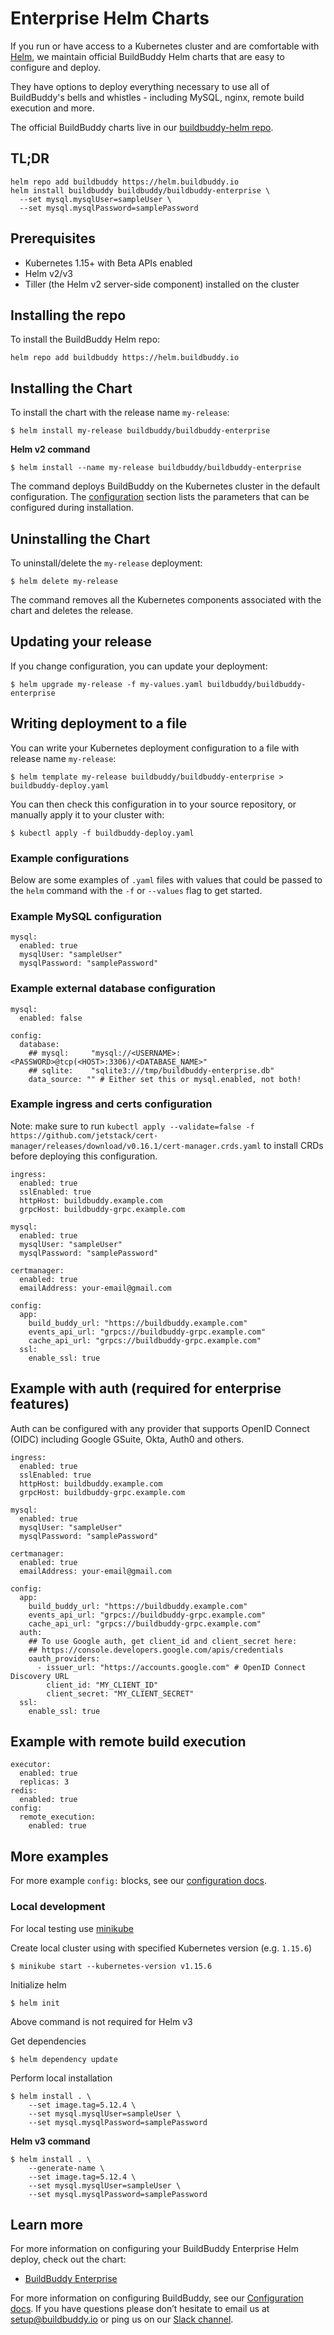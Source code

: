 <!--
{
  "name": "Enterprise Helm Charts",
  "category": "5f84be4816a467581a4ca066",
  "priority": 600
}
-->

# Enterprise Helm Charts

If you run or have access to a Kubernetes cluster and are comfortable with [Helm](https://helm.sh/), we maintain official BuildBuddy Helm charts that are easy to configure and deploy.

They have options to deploy everything necessary to use all of BuildBuddy's bells and whistles - including MySQL, nginx, remote build execution and more.

The official BuildBuddy charts live in our [buildbuddy-helm repo](https://github.com/buildbuddy-io/buildbuddy-helm).

## TL;DR

```
helm repo add buildbuddy https://helm.buildbuddy.io
helm install buildbuddy buildbuddy/buildbuddy-enterprise \
  --set mysql.mysqlUser=sampleUser \
  --set mysql.mysqlPassword=samplePassword
```

## Prerequisites

- Kubernetes 1.15+ with Beta APIs enabled
- Helm v2/v3
- Tiller (the Helm v2 server-side component) installed on the cluster

## Installing the repo

To install the BuildBuddy Helm repo:

```
helm repo add buildbuddy https://helm.buildbuddy.io
```

## Installing the Chart

To install the chart with the release name `my-release`:

```
$ helm install my-release buildbuddy/buildbuddy-enterprise
```

**Helm v2 command**

```
$ helm install --name my-release buildbuddy/buildbuddy-enterprise
```

The command deploys BuildBuddy on the Kubernetes cluster in the default configuration. The [configuration](#configuration)
section lists the parameters that can be configured during installation.

## Uninstalling the Chart

To uninstall/delete the `my-release` deployment:

```
$ helm delete my-release
```

The command removes all the Kubernetes components associated with the chart and deletes the release.

## Updating your release

If you change configuration, you can update your deployment:

```
$ helm upgrade my-release -f my-values.yaml buildbuddy/buildbuddy-enterprise
```

## Writing deployment to a file

You can write your Kubernetes deployment configuration to a file with release name `my-release`:

```
$ helm template my-release buildbuddy/buildbuddy-enterprise > buildbuddy-deploy.yaml
```

You can then check this configuration in to your source repository, or manually apply it to your cluster with:

```
$ kubectl apply -f buildbuddy-deploy.yaml
```

### Example configurations

Below are some examples of `.yaml` files with values that could be passed to the `helm`
command with the `-f` or `--values` flag to get started.

### Example MySQL configuration

```
mysql:
  enabled: true
  mysqlUser: "sampleUser"
  mysqlPassword: "samplePassword"
```

### Example external database configuration

```
mysql:
  enabled: false

config:
  database:
    ## mysql:     "mysql://<USERNAME>:<PASSWORD>@tcp(<HOST>:3306)/<DATABASE_NAME>"
    ## sqlite:    "sqlite3:///tmp/buildbuddy-enterprise.db"
    data_source: "" # Either set this or mysql.enabled, not both!
```

### Example ingress and certs configuration

Note: make sure to run `kubectl apply --validate=false -f https://github.com/jetstack/cert-manager/releases/download/v0.16.1/cert-manager.crds.yaml` to install CRDs before deploying this configuration.

```
ingress:
  enabled: true
  sslEnabled: true
  httpHost: buildbuddy.example.com
  grpcHost: buildbuddy-grpc.example.com

mysql:
  enabled: true
  mysqlUser: "sampleUser"
  mysqlPassword: "samplePassword"

certmanager:
  enabled: true
  emailAddress: your-email@gmail.com

config:
  app:
    build_buddy_url: "https://buildbuddy.example.com"
    events_api_url: "grpcs://buildbuddy-grpc.example.com"
    cache_api_url: "grpcs://buildbuddy-grpc.example.com"
  ssl:
    enable_ssl: true
```

## Example with auth (required for enterprise features)

Auth can be configured with any provider that supports OpenID Connect (OIDC) including Google GSuite, Okta, Auth0 and others.

```
ingress:
  enabled: true
  sslEnabled: true
  httpHost: buildbuddy.example.com
  grpcHost: buildbuddy-grpc.example.com

mysql:
  enabled: true
  mysqlUser: "sampleUser"
  mysqlPassword: "samplePassword"

certmanager:
  enabled: true
  emailAddress: your-email@gmail.com

config:
  app:
    build_buddy_url: "https://buildbuddy.example.com"
    events_api_url: "grpcs://buildbuddy-grpc.example.com"
    cache_api_url: "grpcs://buildbuddy-grpc.example.com"
  auth:
    ## To use Google auth, get client_id and client_secret here:
    ## https://console.developers.google.com/apis/credentials
    oauth_providers:
      - issuer_url: "https://accounts.google.com" # OpenID Connect Discovery URL
        client_id: "MY_CLIENT_ID"
        client_secret: "MY_CLIENT_SECRET"
  ssl:
    enable_ssl: true
```

## Example with remote build execution

```
executor:
  enabled: true
  replicas: 3
redis:
  enabled: true
config:
  remote_execution:
    enabled: true
```

## More examples

For more example `config:` blocks, see our [configuration docs](https://www.buildbuddy.io/docs/config#configuration-options).

### Local development

For local testing use [minikube](https://github.com/kubernetes/minikube)

Create local cluster using with specified Kubernetes version (e.g. `1.15.6`)

```
$ minikube start --kubernetes-version v1.15.6
```

Initialize helm

```
$ helm init
```

Above command is not required for Helm v3

Get dependencies

```
$ helm dependency update
```

Perform local installation

```
$ helm install . \
    --set image.tag=5.12.4 \
    --set mysql.mysqlUser=sampleUser \
    --set mysql.mysqlPassword=samplePassword
```

**Helm v3 command**

```
$ helm install . \
    --generate-name \
    --set image.tag=5.12.4 \
    --set mysql.mysqlUser=sampleUser \
    --set mysql.mysqlPassword=samplePassword
```

## Learn more

For more information on configuring your BuildBuddy Enterprise Helm deploy, check out the chart:

- [BuildBuddy Enterprise](https://github.com/buildbuddy-io/buildbuddy-helm/tree/master/charts/buildbuddy-enterprise)

For more information on configuring BuildBuddy, see our [Configuration docs](config.md). If you have questions please don’t hesitate to email us at [setup@buildbuddy.io](setup@buildbuddy.io) or ping us on our [Slack channel](https://slack.buildbuddy.io).
